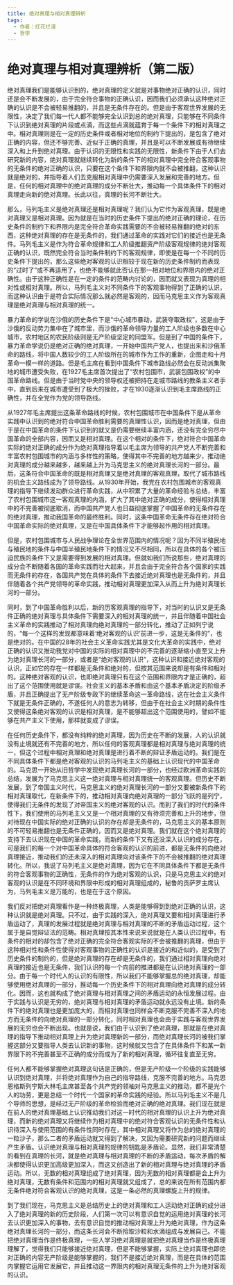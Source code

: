 ```yaml
---
title: 绝对真理与相对真理辨析
tags:
  - 作者：红花烂漫
  - 哲学
---
```


# 绝对真理与相对真理辨析（第二版）

绝对真理我们是能够认识到的，绝对真理的定义就是对事物绝对正确的认识，同时还是会不断发展的，由于完全符合事物的正确认识，因而我们必须承认这种绝对正确的认识是不会被轻易推翻的，并且是无条件存在的。但是由于客观世界发展的无限性，决定了我们每一代人都不能够完全认识到总的绝对真理，只能够在不同条件下认识到绝对真理的片段或点滴，而这些点滴就蕴育于每一个条件下的相对真理之中。相对真理则是在一定的历史条件或者相对地位的制约下提出的，是包含了绝对正确的内容，但还不够完善、近似于正确的真理，并且是可以不断发展或有待继续深入和上升到绝对真理。由于认识的无限性和实践的无限性，新条件下由于人们去研究新的内容，绝对真理就继续转化为新的条件下的相对真理中完全符合客观事物的无条件的绝对正确的认识，只要在这个条件下和界限内就不会被推翻，这种认识就是绝对的，并指导着人们去克服相对真理中仍需要深入发展和完善的地方。但是，任何的相对真理中的绝对真理的成分不断壮大，推动每一个具体条件下的相对真理走向新的绝对真理。长此以往，真理的长河不断壮大。

那么，马列毛主义是绝对真理还是相对真理呢？我们认为它作为客观真理，既是绝对真理又是相对真理。因为就是在当时的历史条件下提出的绝对正确的理论，在历史条件的制约下和界限内是完全符合革命实践需要的不会被轻易推翻的绝对的东西，这种绝对真理的存在是无条件的，我们通过革命的实践对它们的接近也是无条件。马列毛主义是作为符合革命规律和工人阶级推翻资产阶级客观规律的绝对客观正确的认识，既然完全符合当时条件制约下的客观规律，即使是在每一个不同的历史条件下提出的，那么这些绝对客观的认识相较于现在新的历史条件制约而表现的“过时了”或不再适用了，也绝不能够就此否认在那一相对地位和界限内的绝对正确性。由于这种正确性是在一定的条件的范畴内讨论的，因而就又表现为真理的相对性或相对真理。所以，马列毛主义对不同条件下的客观事物得到了正确的认识，而这种认识由于是符合实际情况那么就必然是客观的，因而马克思主义作为客观真理是绝对真理与相对真理的统一。

暴力革命的学说在沙俄的历史条件下是“中心城市暴动，武装夺取政权”，这是由于沙俄的反动势力集中在了城市里，而沙俄的革命领导力量的工人阶级也多数在中心城市，农村地区的农民阶级则是无产阶级坚定的同盟军。但是到了中国的条件下，暴力革命学说仍是绝对正确的绝对真理，一开始中国共产党人，也提出来和沙俄革命的路线，将中国人数较少的工人阶级所在的城市作为工作的重新，企图走和十月革命一模一样的道路。但是毛主席在看到中国条件下城市路线必然会在反动派集聚地的城市遭受失败，在1927毛主席首次提出了“农村包围市，武装包围政权”的中国革命路线。但是由于当时党中央的领导权还被把持在走城市路线的教条主义者手中，直到后来在城市遭受到了极大的挫败，才在1930逐渐认识到毛主席路线的正确性，并在全党作为党的领导路线。

从1927年毛主席提出这条革命路线的时候，农村包围城市在中国条件下是从革命实践中认识到的绝对符合中国革命胜利需要的真理性认识，因而是绝对真理，但由于是在中国革命的条件下认识到的就又是仍需要继续丰富内涵，还没有完全穷尽中国革命的全部内容，因而又是相对真理。在这个相对的条件下，绝对符合中国革命实际的绝对正确的成分作为绝对真理指导着以毛主席为领导的共产党人不断完善和丰富农村包围城市的内涵与多样性的策略，使得其中不完善的地方越来少，推动绝对真理的成分越来越多，越来越上升为马克思主义的绝对真理长河的一部分。最后，这条符合中国革命的既是相对真理又是绝对真理的客观真理，取代了城市路线的机会主义路线成为了领导路线。从1930年开始，我党在农村包围城市的客观真理的指导下继续发动群众进行革命实践，从中积累了大量的革命经验与总结，丰富了农村包围城市这一客观真理的内涵，扩大了其中绝对正确的成分，使得相对真理中的不完善被彻底取消，而中国共产党人也日益彻底掌握了中国革命的无条件存在的绝对真理，推动我国革命的最终胜利。同时，这条中国革命无条件存在绝对符合中国革命实际的绝对真理，又是在中国具体条件下才能够起作用的相对真理。

但是，农村包围城市与人民战争理论在全世界范围内的情况呢？因为不同半殖民地与殖民地的条件与中国半殖民地条件下的情况又不尽相同，所以在具体的各个被压迫民族的条件下又是需要得到发展的相对真理。但就如我们所说那些，绝对真理的成分会不断随着各国的革命实践而壮大起来，并且会由于完全符合各个国家的实践而无条件的存在，各国共产党在具体的条件下去接近绝对真理也是无条件的，并且伴随着各个共产党领导的革命实践，推动相对真理更加深入从而上升为绝对真理长河的一部分。

同时，到了中国革命胜利以后，新的历客观真理的指导下，对当时的认识又是无条件正确的绝对真理与具体条件下需要深入的相对真理的统一，并且伴随着中国社会主义革命的实践推动了相对真理向绝对真理的一部分转化，推动了正如列宁说的，“每一个这样的发现都意味着‘绝对客观的认识’前进一步，这是无条件的”，也是绝对的。在中国的28年的社会主义革命实践尤其是文化大革命的实践中，绝对正确的认识又推动我党对中国的实际的相对真理中的不完善的逐渐缩小直至又上升为绝对真理长河的一部分，或者是“绝对客观的认识”，这种认识和接近绝对客观的认识，正如它的存在一样都是无条件和绝对的，但按其范围来说却是有条件和相对的。这种绝对客观的认识，也即绝对真理只有在这个范围和界限内才是正确的，超出了这个范围使用就是谬误。社会主义的基本矛盾和由这个基本矛盾决定的阶级矛盾，并且正确提出了无产阶级专政下的继续革命这一革命路线，这在社会主义条件下就是无条件正确的，不遂任何人的意志为转移，但由于在社会主义时期的条件性又使得这条绝对客观的认识是相对真理，是不能够超出这个范围使用的，譬如不能够在共产主义下使用，那样就变成了谬误。

在任何历史条件下，都没有纯粹的绝对真理，因为历史在不断的发展，人的认识就没有止境就还有不完善的地方，所以任何的客观真理都是相对真理与绝对真理的统一，但这个过程中相对真理和绝对真理是进行着不断的辩证矛盾运动的。我们是在不同具体条件下都是绝对客观的认识的马列毛主义的基础上认识现代的中国革命的。马克思一开始从旧哲学中发现绝对真理长河的一部分，也经过欧洲革命实践的总结，发展为了马克思主义这一绝对真理与相对真理统一的客观真理。但历史不断发展，到了帝国主义时代，马克思主义的绝对真理长河的一部分又要被新条件下的相对真理取代，在新条件下的，推动相对真理向绝对真理的一部分飞跃的是列宁，使得我们无条件的发现了对帝国主义的绝对客观的认识。而到了我们的时代的条件性下，我们使用的马列毛主义又是一个相对真理的又有待须完善和上升的地步，但对待现在中国实际的绝对正确的认识的存在却是无条件的，马克思主义的基本原则的不可轻易推翻也是无条件正确的，因而又是绝对真理。我们就在这个绝对真理的支持下去认识现在中国的革命实践，而新的条件下又有还没深入认识的成分存在，可是我们的每一个对中国革命具体的符合客观的认识的前进，都是无条件的向绝对真理接近，推动我们的还未深入的相对真理向对该条件下的不会被推翻的绝对真理转化。所以，我说了马列毛主义是绝对真理，因为它在不同具体条件下都是无条件的符合客观事物的正确性，无条件的作为绝对客观的认识，只是马克思主义的绝对客观的认识是在不同环境和界限中形成的相对真理组成的，秘鲁的贡萨罗主席认为，马列毛主义是万能的，也是在于这个原因。

我们反对把绝对真理看作是一种终极真理，人类是能够得到到绝对正确的认识，这种认识就是绝对真理。只不过，由于实践的深入，绝对真理又要和相对真理进行矛盾运动了，真理的发展过程就是绝对真理与相对真理的不断的矛盾运动过程，这个属于是自觉辩证法的范畴。相对真理按其本性来说来说就是在人类认识过程中，有条件的相对的却包含了绝对正确的完全符合客观实际的不会被推翻的真理，但由于这种相对性和条件性使得对客观事物的正确性的认识是接近的和近似的，是受到了历史条件的制约的，但是绝对真理的存在却是无条件的，我们通过相对真理向绝对真理的接近也是无条件，我们认识的每一个向前的推进都是在认识绝对真理的一部分。由于每一个时代人的认识的有限性，所以我们不能够掌握总的绝对真理，却能够使用绝对真理的一部分，推动每一个历史条件下的相对真理向绝对真理的成分转化。因而，这也就构成了绝对真理与相对真理之间的矛盾运动的永恒发展过程。由于实践与认识是无穷的，绝对真理与相对真理的矛盾运动就永远没有止境。新的条件下的绝对真理也是更加庞大的，而相对真理也同样会不断克服不完善不深入的地方而无条件的向绝对真理的一部分转化，同时相对真理也会由于实践与客观世界发展的无穷也会不断出现。也就是说，我们由于认识到了绝对真理，那就是在绝对真理的指导下推动相对真理上升为绝对真理新的一部分，而绝对真理长河的被我们掌握这部分又要指导人类去认识新的事物，这时候就又包含了在具体条件下和某一新界限下的不完善甚至不正确的成分而成为了新的相对真理，循环往复直至无穷。

任何人都不能够掌握绝对真理这句话是正确的，但是无产阶级一个阶级的实践能够认识到绝对真理，并将绝对真理作为自己的指导路线，克服不完善的地方。马克思恩格斯列宁斯大林毛主席甚至各个共产党的领袖对马克思主义的推动，都不是光个人的功劳，更是总结一个时代一个国家的革命实践的经验。所以马列毛主义不是几个导师的思想，是经过无产阶级的革命检验而绝对正确的绝对真理。我们现在就是在前人的绝对真理基础上认识推动我们对这一时代的相对真理的认识上升为绝对真理，而新的绝对真理又将继续作为相对真理中的绝对符合客观认识的无条件性和认识待深入与使用范围的有条件性同时存在，其中相对真理又将作为总的绝对真理的一粒沙子，那么二者的矛盾运动就又得到了解决，又因为需要研究新的问题而继续产生矛盾。认识绝对真理与相对真理的规律的钥匙是矛盾论。显然，我们非常清楚的看到在真理的长河，就是绝对真理与相对真理的不断的矛盾运动，每次矛盾的解决都使得认识更加高级更加深入，而这又创造出了新的相对真理与绝对真理的矛盾运动。所以，无数的相对真理组成了绝对真理，因为无数的相对真理都是会上升为绝对真理，无数有条件和范围内的相对真理就又组成了，总的来说在所有范围内都无条件绝对符合客观认识的绝对真理，这是一条必然的真理螺旋上升的规律。

到了我们现在，马克思主义是总结历史上的绝对真理和工人运动绝对正确的成分进入了绝对真理的新的历史阶段，人们第一次可以有意识自觉的运用绝对真理的长河去认识更加深入的事物，去有意识自觉的推动相对真理上升为绝对真理，作为这条绝对真理长河的一部分，而这条长河会不断拾取沙粒和水滴组成与发展自己。不能把绝对真理当作是终极真理，一些人学习绝对真理是就把绝对真理当作是终极真理理解了，觉得我们只能够接近绝对真理，但是不能够掌握，实际上绝对真理也即绝对正确的内容无产阶级是能够掌握的，我们不是接近绝对真理，而是在具体的范围内掌握它运用它发展它，并且推动这一界限内的相对真理无条件的上升为绝对客观的认识。

